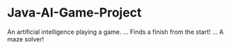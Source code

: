 # Java-AI-Game-Project
An artificial intelligence playing a game. 
...
Finds a finish from the start!
...
A maze solver!

